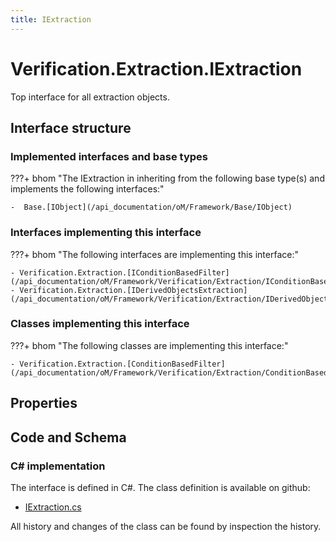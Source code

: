 ```yaml
---
title: IExtraction
---
```


# Verification.Extraction.IExtraction

Top interface for all extraction objects.

## Interface structure

### Implemented interfaces and base types

???+ bhom "The IExtraction in inheriting from the following base type(s) and implements the following interfaces:"

    -  Base.[IObject](/api_documentation/oM/Framework/Base/IObject)


### Interfaces implementing this interface

???+ bhom "The following interfaces are implementing this interface:"

    - Verification.Extraction.[IConditionBasedFilter](/api_documentation/oM/Framework/Verification/Extraction/IConditionBasedFilter)
    - Verification.Extraction.[IDerivedObjectsExtraction](/api_documentation/oM/Framework/Verification/Extraction/IDerivedObjectsExtraction)


### Classes implementing this interface

???+ bhom "The following classes are implementing this interface:"

    - Verification.Extraction.[ConditionBasedFilter](/api_documentation/oM/Framework/Verification/Extraction/ConditionBasedFilter)


## Properties

## Code and Schema

### C# implementation

The interface is defined in C#. The class definition is available on github:

- [IExtraction.cs](https://github.com/BHoM/BHoM/blob/develop/Verification_oM/Extraction/Interfaces/IExtraction.cs)

All history and changes of the class can be found by inspection the history.
